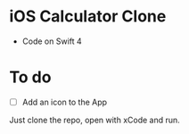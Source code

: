 # iOS Calculator Clone

- Code on Swift 4

# To do

- [ ] Add an icon to the App

Just clone the repo, open with xCode and run.
